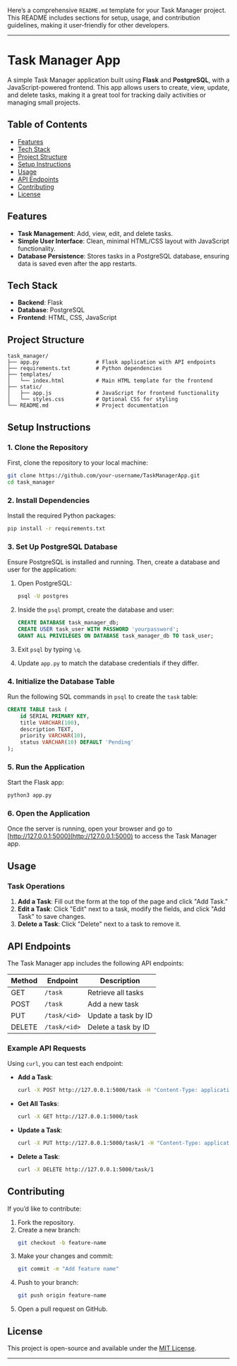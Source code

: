 Here’s a comprehensive `README.md` template for your Task Manager project. This README includes sections for setup, usage, and contribution guidelines, making it user-friendly for other developers.

---

# Task Manager App

A simple Task Manager application built using **Flask** and **PostgreSQL**, with a JavaScript-powered frontend. This app allows users to create, view, update, and delete tasks, making it a great tool for tracking daily activities or managing small projects.

## Table of Contents

- [Features](#features)
- [Tech Stack](#tech-stack)
- [Project Structure](#project-structure)
- [Setup Instructions](#setup-instructions)
- [Usage](#usage)
- [API Endpoints](#api-endpoints)
- [Contributing](#contributing)
- [License](#license)

## Features

- **Task Management**: Add, view, edit, and delete tasks.
- **Simple User Interface**: Clean, minimal HTML/CSS layout with JavaScript functionality.
- **Database Persistence**: Stores tasks in a PostgreSQL database, ensuring data is saved even after the app restarts.

## Tech Stack

- **Backend**: Flask
- **Database**: PostgreSQL
- **Frontend**: HTML, CSS, JavaScript

## Project Structure

```plaintext
task_manager/
├── app.py                  # Flask application with API endpoints
├── requirements.txt        # Python dependencies
├── templates/
│   └── index.html          # Main HTML template for the frontend
├── static/
│   ├── app.js              # JavaScript for frontend functionality
│   └── styles.css          # Optional CSS for styling
└── README.md               # Project documentation
```

## Setup Instructions

### 1. Clone the Repository

First, clone the repository to your local machine:

```bash
git clone https://github.com/your-username/TaskManagerApp.git
cd task_manager
```

### 2. Install Dependencies

Install the required Python packages:

```bash
pip install -r requirements.txt
```

### 3. Set Up PostgreSQL Database

Ensure PostgreSQL is installed and running. Then, create a database and user for the application:

1. Open PostgreSQL:
   ```bash
   psql -U postgres
   ```

2. Inside the `psql` prompt, create the database and user:

   ```sql
   CREATE DATABASE task_manager_db;
   CREATE USER task_user WITH PASSWORD 'yourpassword';
   GRANT ALL PRIVILEGES ON DATABASE task_manager_db TO task_user;
   ```

3. Exit `psql` by typing `\q`.

4. Update `app.py` to match the database credentials if they differ.

### 4. Initialize the Database Table

Run the following SQL commands in `psql` to create the `task` table:

```sql
CREATE TABLE task (
    id SERIAL PRIMARY KEY,
    title VARCHAR(100),
    description TEXT,
    priority VARCHAR(10),
    status VARCHAR(10) DEFAULT 'Pending'
);
```

### 5. Run the Application

Start the Flask app:

```bash
python3 app.py
```

### 6. Open the Application

Once the server is running, open your browser and go to [http://127.0.0.1:5000](http://127.0.0.1:5000) to access the Task Manager app.

## Usage

### Task Operations

1. **Add a Task**: Fill out the form at the top of the page and click "Add Task."
2. **Edit a Task**: Click "Edit" next to a task, modify the fields, and click "Add Task" to save changes.
3. **Delete a Task**: Click "Delete" next to a task to remove it.

## API Endpoints

The Task Manager app includes the following API endpoints:

| Method | Endpoint         | Description              |
|--------|-------------------|--------------------------|
| GET    | `/task`         | Retrieve all tasks       |
| POST   | `/task`         | Add a new task           |
| PUT    | `/task/<id>`    | Update a task by ID      |
| DELETE | `/task/<id>`    | Delete a task by ID      |

### Example API Requests

Using `curl`, you can test each endpoint:

- **Add a Task**:
  ```bash
  curl -X POST http://127.0.0.1:5000/task -H "Content-Type: application/json" -d '{"title": "Buy groceries", "description": "Milk, Bread, Eggs", "priority": "High"}'
  ```

- **Get All Tasks**:
  ```bash
  curl -X GET http://127.0.0.1:5000/task
  ```

- **Update a Task**:
  ```bash
  curl -X PUT http://127.0.0.1:5000/task/1 -H "Content-Type: application/json" -d '{"title": "Grocery Shopping", "description": "Milk, Bread, Eggs, Butter", "priority": "High", "status": "In Progress"}'
  ```

- **Delete a Task**:
  ```bash
  curl -X DELETE http://127.0.0.1:5000/task/1
  ```

## Contributing

If you’d like to contribute:

1. Fork the repository.
2. Create a new branch:
   ```bash
   git checkout -b feature-name
   ```
3. Make your changes and commit:
   ```bash
   git commit -m "Add feature name"
   ```
4. Push to your branch:
   ```bash
   git push origin feature-name
   ```
5. Open a pull request on GitHub.

## License

This project is open-source and available under the [MIT License](LICENSE).

---
